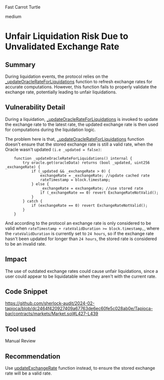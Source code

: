 Fast Carrot Turtle

medium

# Unfair Liquidation Risk Due to Unvalidated Exchange Rate

## Summary
During liquidation events, the protocol relies on the [_updateOracleRateForLiquidations](https://github.com/sherlock-audit/2024-02-tapioca/blob/dc2464f420927409a67763de6ec60fe5c028ab0e/Tapioca-bar/contracts/markets/Market.sol#L427-L439) function to refresh exchange rates for accurate computations. However, this function fails to properly validate the exchange rate, potentially leading to unfair liquidations.

## Vulnerability Detail
During a liquidation, [_updateOracleRateForLiquidations](https://github.com/sherlock-audit/2024-02-tapioca/blob/dc2464f420927409a67763de6ec60fe5c028ab0e/Tapioca-bar/contracts/markets/Market.sol#L427-L439) is invoked to update the exchange rate to the latest rate, the updated exchange rate is then used for computations during the liquidation logic.

The problem here is that, [_updateOracleRateForLiquidations](https://github.com/sherlock-audit/2024-02-tapioca/blob/dc2464f420927409a67763de6ec60fe5c028ab0e/Tapioca-bar/contracts/markets/Market.sol#L427-L439) function doesn't ensure that the stored exchange rate is still a valid rate, when the Oracle wasn't updated `(i.e _updated = false)`:
```solidity
    function _updateOracleRateForLiquidations() internal {
        try oracle.get(oracleData) returns (bool _updated, uint256 _exchangeRate) {
            if (_updated && _exchangeRate > 0) {
                exchangeRate = _exchangeRate; //update cached rate
                rateTimestamp = block.timestamp;
            } else {
                _exchangeRate = exchangeRate; //use stored rate
                if (_exchangeRate == 0) revert ExchangeRateNotValid();
            }
        } catch {
            if (exchangeRate == 0) revert ExchangeRateNotValid();
        }
    }
```
And according to the protocol an exchange rate is only considered to be valid when 
`rateTimestamp + rateValidDuration >= block.timestamp,`, where the `rateValidDuration` is currently set to `24 hours`, so if the exchange rate hasn't been updated for longer than `24 hours`, the stored rate is considered to be an invalid rate.

## Impact
The use of outdated exchange rates could cause unfair liquidations, since a user could appear to be liquidatable when they aren't with the current rate.
## Code Snippet
https://github.com/sherlock-audit/2024-02-tapioca/blob/dc2464f420927409a67763de6ec60fe5c028ab0e/Tapioca-bar/contracts/markets/Market.sol#L427-L439
## Tool used

Manual Review

## Recommendation
Use [updateExchangeRate](https://github.com/sherlock-audit/2024-02-tapioca/blob/dc2464f420927409a67763de6ec60fe5c028ab0e/Tapioca-bar/contracts/markets/Market.sol#L372-L385) function instead, to ensure the stored exchange rate will be a valid rate.
